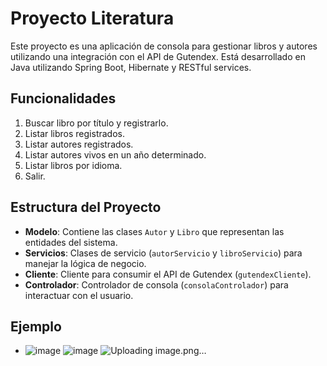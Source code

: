 
# Proyecto Literatura

Este proyecto es una aplicación de consola para gestionar libros y autores utilizando una integración con el API de Gutendex. Está desarrollado en Java utilizando Spring Boot, Hibernate y RESTful services.

## Funcionalidades

1. Buscar libro por título y registrarlo.
2. Listar libros registrados.
3. Listar autores registrados.
4. Listar autores vivos en un año determinado.
5. Listar libros por idioma.
6. Salir.

## Estructura del Proyecto

- **Modelo**: Contiene las clases `Autor` y `Libro` que representan las entidades del sistema.
- **Servicios**: Clases de servicio (`autorServicio` y `libroServicio`) para manejar la lógica de negocio.
- **Cliente**: Cliente para consumir el API de Gutendex (`gutendexCliente`).
- **Controlador**: Controlador de consola (`consolaControlador`) para interactuar con el usuario.

## Ejemplo
- ![image](https://github.com/user-attachments/assets/d68fb7c3-dc8a-46a3-8314-3eb969cd9264)
![image](https://github.com/user-attachments/assets/f9793850-81d4-4472-97bb-11c525072391)
![Uploading image.png…]()
